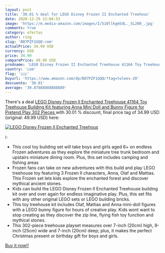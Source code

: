 ```yaml
---
layout: post
title: '30.01 % deal for LEGO Disney Frozen II Enchanted Treehous'
date: 2020-12-29 13:04:53
image: 'https://m.media-amazon.com/images/I/510llkgmSdL._SL200_.jpg'
comments: true
category: ofertas
author: ring
slug: 'B07PZF1GQQ-com'
actualPrice: 34.99 USD
currency: USD
price: 34.99
comparePrice: 49.99 USD
prodname: 'LEGO Disney Frozen II Enchanted Treehouse 41164 Toy Treehouse Building Kit featuring Anna Mini Doll and Bunny Figure for Pretend Play  302 Pieces '
country: 'com'
flag: '🇺🇸'
buyurl: 'https://www.amazon.com/dp/B07PZF1GQQ/?tag=tolees-20'
descuento: '30.01'
average: '39.87888888888889'
---
```


There's a deal [LEGO Disney Frozen II Enchanted Treehouse 41164 Toy Treehouse Building Kit featuring Anna Mini Doll and Bunny Figure for Pretend Play  302 Pieces ](https://www.amazon.com/dp/B07PZF1GQQ/?tag=tolees-20)  with  30.01 % discount, final price tag of  34.99 USD (original: 49.99 USD) here:

[![LEGO Disney Frozen II Enchanted Treehous](https://m.media-amazon.com/images/I/510llkgmSdL._SL200_.jpg)](https://www.amazon.com/dp/B07PZF1GQQ/?tag=tolees-20)

ℹ️:

- This cool toy building set will take boys and girls aged 6+ on endless Frozen adventures as they explore the miniature tree trunk bedroom and upstairs miniature dining room. Plus, this set includes camping and fishing areas
- Frozen fans can take on new adventures with this build and play LEGO treehouse toy featuring 3 Frozen II characters, Anna, Olaf and Mattias. This Frozen set lets kids explore the enchanted forest and discover mythical ancient stones.
- Kids can build the LEGO Disney Frozen II Enchanted Treehouse building kit over and over again for endless imaginative play. Plus, this set fits with any other original LEGO sets or LEGO building bricks.
- This toy treehouse kit includes Olaf, Mattias and Anna mini-doll figures with a LEGO bunny figure for hours of creative play. Kids wont want to stop creating as they discover the zip line, flying fish toy function and mythical stones.
- This 302-piece treehouse playset measures over 7-inch (20cm) high, 9-inch (25cm) wide and 7-inch (20cm) deep; plus, it makes the perfect Christmas present or birthday gift for boys and girls.

[Buy it now!!](https://www.amazon.com/dp/B07PZF1GQQ/?tag=tolees-20)
